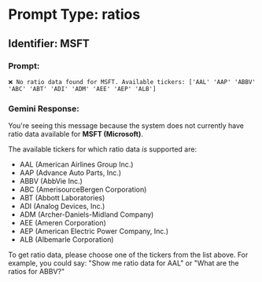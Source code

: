 # Prompt Type: ratios
## Identifier: MSFT

### Prompt:
```
❌ No ratio data found for MSFT. Available tickers: ['AAL' 'AAP' 'ABBV' 'ABC' 'ABT' 'ADI' 'ADM' 'AEE' 'AEP' 'ALB']
```

### Gemini Response:
You're seeing this message because the system does not currently have ratio data available for **MSFT (Microsoft)**.

The available tickers for which ratio data *is* supported are:

*   AAL (American Airlines Group Inc.)
*   AAP (Advance Auto Parts, Inc.)
*   ABBV (AbbVie Inc.)
*   ABC (AmerisourceBergen Corporation)
*   ABT (Abbott Laboratories)
*   ADI (Analog Devices, Inc.)
*   ADM (Archer-Daniels-Midland Company)
*   AEE (Ameren Corporation)
*   AEP (American Electric Power Company, Inc.)
*   ALB (Albemarle Corporation)

To get ratio data, please choose one of the tickers from the list above. For example, you could say: "Show me ratio data for AAL" or "What are the ratios for ABBV?"

